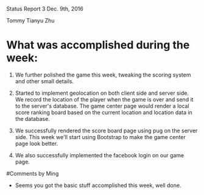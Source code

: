 Status Report 3 Dec. 9th, 2016

Tommy Tianyu Zhu

# What was accomplished during the week:

1) We further polished the game this week, tweaking the scoring system and other small details. 

2) Started to implement geolocation on both client side and server side. 
We record the location of the player when the game is over and send it to the server's database. 
The game center page would render a local score ranking board based on the current location and location data in the database.

3) We successfully rendered the score board page using pug on the server side. 
This week we'll start using Bootstrap to make the game center page look better. 

4) We also successfully implemented the facebook login on our game page.

#Comments by Ming
* Seems you got the basic stuff accomplished this week, well done.
